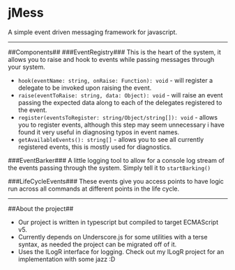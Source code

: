 jMess
=====
A simple event driven messaging framework for javascript.

---
##Components##
###EventRegistry###
This is the heart of the system, it allows you to raise and hook to events while passing messages through your system.

* `hook(eventName: string, onRaise: Function): void` - will register a delegate to be invoked upon raising the event.
* `raise(eventToRaise: string, data: Object): void` - will raise an event passing the expected data along to each of the delegates registered to the event.
* `register(eventsToRegister: string/Object/string[]): void` - allows you to register events, although this step may seem unnecessary i have found it very useful in diagnosing typos in event names.
* `getAvailableEvents(): string[]` - allows you to see all currently registered events, this is mostly used for diagnostics.

###EventBarker###
A little logging tool to allow for a console log stream of the events passing through the system.  Simply tell it to `startBarking()`

###LifeCycleEvents###
These events give you access points to have logic run across all commands at different points in the life cycle.

---
##About the project##

* Our project is written in typescript but compiled to target ECMAScript v5.
* Currently depends on Underscore.js for some utilities with a terse syntax, as needed the project can be migrated off of it.
* Uses the ILogR interface for logging.  Check out my ILogR project for an implementation with some jazz :D